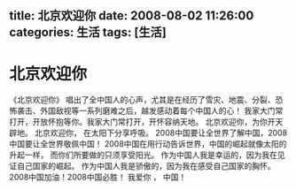 title: 北京欢迎你
date: 2008-08-02 11:26:00
categories:  生活
tags: [生活]
---

# 北京欢迎你
《北京欢迎你》 唱出了全中国人的心声，尤其是在经历了雪灾、地震、分裂、恐怖袭击、外国敌视等一系列磨难之后，越发感动着每个中国人的心！
我家大门常打开，开放怀抱等你。我家大门常打开，开怀容纳天地。
北京欢迎你，为你开天辟地。 北京欢迎你， 在太阳下分享呼吸。
2008中国要让全世界了解中国，2008中国要让全世界敬佩中国！
2008中国在用行动告诉世界，中国的崛起就像太阳的升起一样，
而你们所要做的只须享受阳光。
作为中国人我是幸运的，因为我在见证自己国家的崛起。
作为中国人我是骄傲的，因为我在感受自己国家的胸怀。
2008中国加油！2008中国必胜！
我爱你 ， 中国！